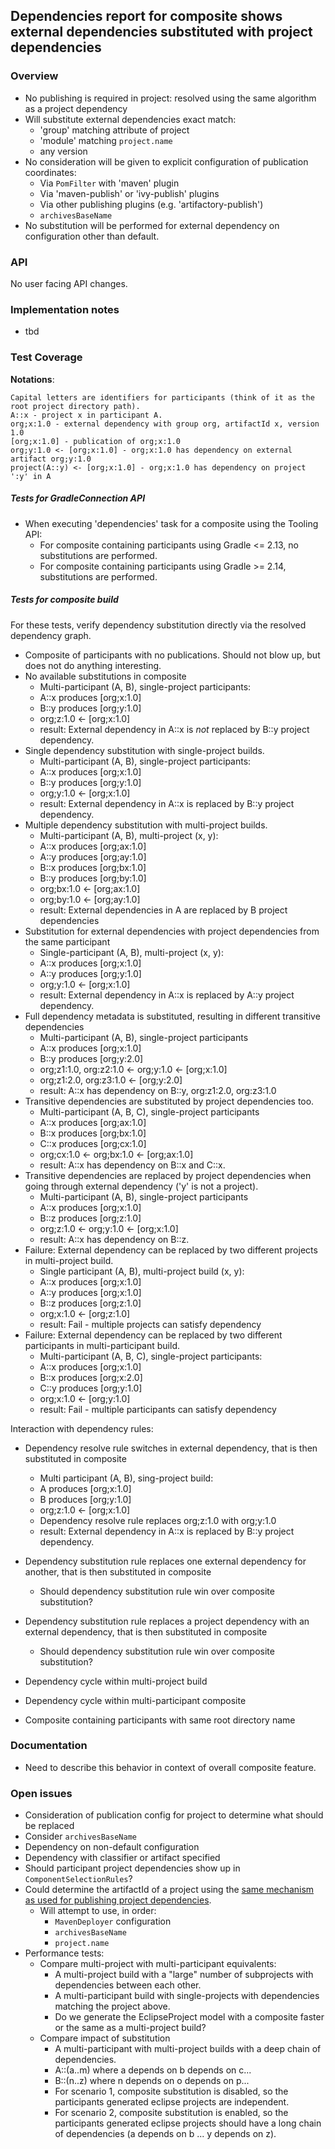 ## Dependencies report for composite shows external dependencies substituted with project dependencies

### Overview

- No publishing is required in project: resolved using the same algorithm as a project dependency
- Will substitute external dependencies exact match:
    - 'group' matching attribute of project
    - 'module' matching `project.name`
    - any version
- No consideration will be given to explicit configuration of publication coordinates:
    - Via `PomFilter` with 'maven' plugin
    - Via 'maven-publish' or 'ivy-publish' plugins
    - Via other publishing plugins (e.g. 'artifactory-publish')
    - `archivesBaseName`
- No substitution will be performed for external dependency on configuration other than default.

### API

No user facing API changes.

### Implementation notes

- tbd

### Test Coverage

**Notations**:

    Capital letters are identifiers for participants (think of it as the root project directory path).
    A::x - project x in participant A.
    org;x:1.0 - external dependency with group org, artifactId x, version 1.0
    [org;x:1.0] - publication of org;x:1.0
    org;y:1.0 <- [org;x:1.0] - org;x:1.0 has dependency on external artifact org;y:1.0
    project(A::y) <- [org;x:1.0] - org;x:1.0 has dependency on project ':y' in A


##### Tests for GradleConnection API

- When executing 'dependencies' task for a composite using the Tooling API:
    - For composite containing participants using Gradle <= 2.13, no substitutions are performed.
    - For composite containing participants using Gradle >= 2.14, substitutions are performed.

##### Tests for composite build

For these tests, verify dependency substitution directly via the resolved dependency graph.

- Composite of participants with no publications.  Should not blow up, but does not do anything interesting.
- No available substitutions in composite
    - Multi-participant (A, B), single-project participants:
    - A::x produces [org;x:1.0]
    - B::y produces [org;y:1.0]
    - org;z:1.0 <- [org;x:1.0]
    - result: External dependency in A::x is _not_ replaced by B::y project dependency.
- Single dependency substitution with single-project builds.
    - Multi-participant (A, B), single-project participants:
    - A::x produces [org;x:1.0]
    - B::y produces [org;y:1.0]
    - org;y:1.0 <- [org;x:1.0]
    - result: External dependency in A::x is replaced by B::y project dependency.
- Multiple dependency substitution with multi-project builds.
    - Multi-participant (A, B), multi-project (x, y):
    - A::x produces [org;ax:1.0]
    - A::y produces [org;ay:1.0]
    - B::x produces [org;bx:1.0]
    - B::y produces [org;by:1.0]
    - org;bx:1.0 <- [org;ax:1.0]
    - org;by:1.0 <- [org;ay:1.0]
    - result: External dependencies in A are replaced by B project dependencies
- Substitution for external dependencies with project dependencies from the same participant
    - Single-participant (A, B), multi-project (x, y):
    - A::x produces [org;x:1.0]
    - A::y produces [org;y:1.0]
    - org;y:1.0 <- [org;x:1.0]
    - result: External dependency in A::x is replaced by A::y project dependency.
- Full dependency metadata is substituted, resulting in different transitive dependencies
    - Multi-participant (A, B), single-project participants
    - A::x produces [org;x:1.0]
    - B::y produces [org;y:2.0]
    - org;z1:1.0, org:z2:1.0 <- org;y:1.0 <- [org;x:1.0]
    - org;z1:2.0, org:z3:1.0 <- [org;y:2.0]
    - result: A::x has dependency on B::y, org:z1:2.0, org:z3:1.0
- Transitive dependencies are substituted by project dependencies too.
    - Multi-participant (A, B, C), single-project participants
    - A::x produces [org;ax:1.0]
    - B::x produces [org;bx:1.0]
    - C::x produces [org;cx:1.0]
    - org;cx:1.0 <- org;bx:1.0 <- [org;ax:1.0]
    - result: A::x has dependency on B::x and C::x.
- Transitive dependencies are replaced by project dependencies when going through external dependency ('y' is not a project).
    - Multi-participant (A, B), single-project participants
    - A::x produces [org;x:1.0]
    - B::z produces [org;z:1.0]
    - org;z:1.0 <- org;y:1.0 <- [org;x:1.0]
    - result: A::x has dependency on B::z.
- Failure: External dependency can be replaced by two different projects in multi-project build.
    - Single participant (A, B), multi-project build (x, y):
    - A::x produces [org;x:1.0]
    - A::y produces [org;x:1.0]
    - B::z produces [org;z:1.0]
    - org;x:1.0 <- [org;z:1.0]
    - result: Fail - multiple projects can satisfy dependency
- Failure: External dependency can be replaced by two different participants in multi-participant build.
    - Multi-participant (A, B, C), single-project participants:
    - A::x produces [org;x:1.0]
    - B::x produces [org;x:2.0]
    - C::y produces [org;y:1.0]
    - org;x:1.0 <- [org;y:1.0]
    - result: Fail - multiple participants can satisfy dependency

Interaction with dependency rules:

- Dependency resolve rule switches in external dependency, that is then substituted in composite
    - Multi participant (A, B), sing-project build:
    - A produces [org;x:1.0]
    - B produces [org;y:1.0]
    - org;z:1.0 <- [org;x:1.0]
    - Dependency resolve rule replaces org;z:1.0 with org;y:1.0
    - result: External dependency in A::x is replaced by B::y project dependency.
- Dependency substitution rule replaces one external dependency for another, that is then substituted in composite
    - Should dependency substitution rule win over composite substitution?
- Dependency substitution rule replaces a project dependency with an external dependency, that is then substituted in composite
    - Should dependency substitution rule win over composite substitution?

- Dependency cycle within multi-project build
- Dependency cycle within multi-participant composite

- Composite containing participants with same root directory name

### Documentation

- Need to describe this behavior in context of overall composite feature.

### Open issues

- Consideration of publication config for project to determine what should be replaced
- Consider `archivesBaseName`
- Dependency on non-default configuration
- Dependency with classifier or artifact specified
- Should participant project dependencies show up in `ComponentSelectionRules`?
- Could determine the artifactId of a project using the [same mechanism as used for publishing project dependencies](https://github.com/gradle/gradle/blob/master/subprojects/maven/src/main/groovy/org/gradle/api/publication/maven/internal/pom/ProjectDependencyArtifactIdExtractorHack.java#L52-L69).
    - Will attempt to use, in order:
        - `MavenDeployer` configuration
        - `archivesBaseName`
        - `project.name`
- Performance tests:
    - Compare multi-project with multi-participant equivalents:
        - A multi-project build with a "large" number of subprojects with dependencies between each other.
        - A multi-participant build with single-projects with dependencies matching the project above.
        - Do we generate the EclipseProject model with a composite faster or the same as a multi-project build?
    - Compare impact of substitution
        - A multi-participant with multi-project builds with a deep chain of dependencies.
        - A::(a..m) where a depends on b depends on c...
        - B::(n..z) where n depends on o depends on p...
        - For scenario 1, composite substitution is disabled, so the participants generated eclipse projects are independent.
        - For scenario 2, composite substitution is enabled, so the participants generated eclipse projects should have a long chain of dependencies (a depends on b ... y depends on z).

